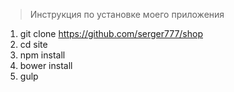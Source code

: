 >Инструкция по установке моего приложения

1. git clone https://github.com/serger777/shop
2. cd site
3. npm install
4. bower install
5. gulp